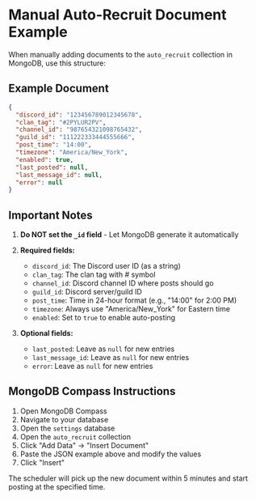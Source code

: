 # Manual Auto-Recruit Document Example

When manually adding documents to the `auto_recruit` collection in MongoDB, use this structure:

## Example Document

```json
{
  "discord_id": "123456789012345678",
  "clan_tag": "#2PYLUR2PV",
  "channel_id": "987654321098765432",
  "guild_id": "111222333444555666",
  "post_time": "14:00",
  "timezone": "America/New_York",
  "enabled": true,
  "last_posted": null,
  "last_message_id": null,
  "error": null
}
```

## Important Notes

1. **Do NOT set the `_id` field** - Let MongoDB generate it automatically
2. **Required fields:**
   - `discord_id`: The Discord user ID (as a string)
   - `clan_tag`: The clan tag with # symbol
   - `channel_id`: Discord channel ID where posts should go
   - `guild_id`: Discord server/guild ID
   - `post_time`: Time in 24-hour format (e.g., "14:00" for 2:00 PM)
   - `timezone`: Always use "America/New_York" for Eastern time
   - `enabled`: Set to `true` to enable auto-posting

3. **Optional fields:**
   - `last_posted`: Leave as `null` for new entries
   - `last_message_id`: Leave as `null` for new entries
   - `error`: Leave as `null` for new entries

## MongoDB Compass Instructions

1. Open MongoDB Compass
2. Navigate to your database
3. Open the `settings` database
4. Open the `auto_recruit` collection
5. Click "Add Data" → "Insert Document"
6. Paste the JSON example above and modify the values
7. Click "Insert"

The scheduler will pick up the new document within 5 minutes and start posting at the specified time.